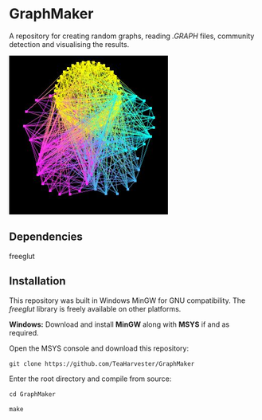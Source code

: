 GraphMaker
========
A repository for creating random graphs, reading _.GRAPH_ files, community detection and visualising the results. 

![](images/graphmaker.JPG)

Dependencies
--------
freeglut  

Installation
--------
This repository was built in Windows MinGW for GNU compatibility. The _freeglut_ library is freely available on other platforms.

**Windows:**
Download and install **MinGW** along with **MSYS** if and as required.

Open the MSYS console and download this repository:
```
git clone https://github.com/TeaHarvester/GraphMaker
```
Enter the root directory and compile from source:
```
cd GraphMaker
```
```
make
```
